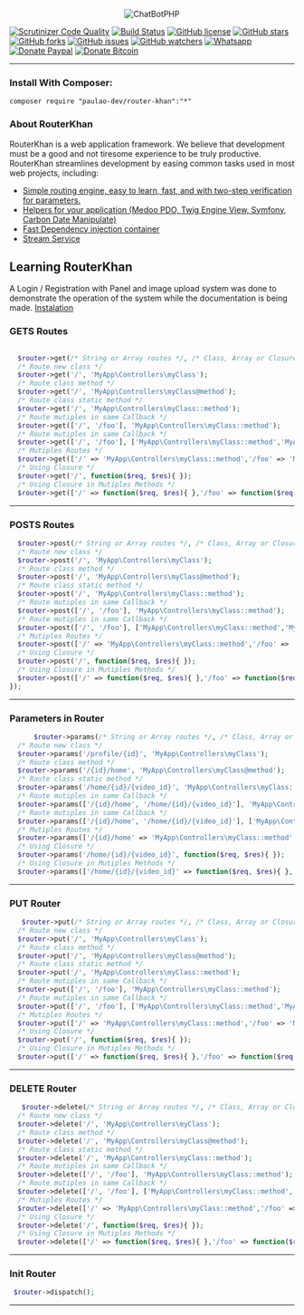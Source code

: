 <p align="center"><img src="https://i.imgur.com/C9Bc0FU.png" alt="ChatBotPHP"/></p>

<p align="center">

[![Scrutinizer Code Quality](https://scrutinizer-ci.com/g/PaulaoDev/router-khan/badges/quality-score.png?b=master)](https://scrutinizer-ci.com/g/PaulaoDev/router-khan/?branch=master)
[![Build Status](https://scrutinizer-ci.com/g/PaulaoDev/router-khan/badges/build.png?b=master)](https://scrutinizer-ci.com/g/PaulaoDev/router-khan/build-status/master)
[![GitHub license](https://img.shields.io/badge/license-MIT-blue.svg)](https://raw.githubusercontent.com/PaulaoDev/router-khan/master/LICENSE)
[![GitHub stars](https://img.shields.io/github/stars/PaulaoDev/router-khan.svg)](https://github.com/PaulaoDev/ChatBot-PHP-Facebook/stargazers)
[![GitHub forks](https://img.shields.io/github/forks/PaulaoDev/router-khan.svg)](https://github.com/PaulaoDev/ChatBot-PHP-Facebook/fork)
[![GitHub issues](https://img.shields.io/github/issues/PaulaoDev/router-khan.svg)](https://github.com/PaulaoDev/ChatBot-PHP-Facebook/issues)
[![GitHub watchers](https://img.shields.io/github/watchers/badges/shields.svg?style=social&label=Watch)](https://github.com/PaulaoDev/router-khan/subscription)
[![Whatsapp](https://img.shields.io/badge/Whatsapp-On-green.svg)](https://bit.ly/whatsappdopaulo)
[![Donate Paypal](https://img.shields.io/badge/Donate-PayPal-green.svg)](https://goo.gl/ujU2QU)
[![Donate Bitcoin](https://img.shields.io/badge/Donate-Bitcoin-yellow.svg)](https://blockchain.info/address/37RWdwgsXK94pANXm9fHv722k4zQmtmCpH)
</p>

-----------------------

  ### Install With Composer:
  `composer require "paulao-dev/router-khan":"*"`


 ### About RouterKhan
 RouterKhan is a web application framework. We believe that development must be a good and not tiresome experience to be truly productive. RouterKhan streamlines development by easing common tasks used in most web projects, including:
 
 - [Simple routing engine, easy to learn, fast, and with two-step verification for parameters.](https://github.com/PaulaoDev/router-khan/blob/master/Src/RouterKhan/RouterKhan.php)
 - [Helpers for your application (Medoo PDO, Twig Engine View, Symfony, Carbon Date Manipulate)](https://github.com/PaulaoDev/router-khan/blob/master/composer.json)
 - [Fast Dependency injection container](https://github.com/PaulaoDev/router-khan/blob/master/src/Container/ServiceContainer.php)
 - [Stream Service](https://github.com/PaulaoDev/router-khan/blob/master/Src/Stream/StreamServer.php)



## Learning RouterKhan

A Login / Registration with Panel and image upload system was done to demonstrate the operation of the system while the documentation is being made.
[Instalation](https://github.com/PaulaoDev/router-khan/tree/master/resources/installation)


  ### GETS Routes
  
  
  ```php
  
    $router->get(/* String or Array routes */, /* Class, Array or Closure */);
    /* Route new class */
    $router->get('/', 'MyApp\Controllers\myClass');
    /* Route class method */
    $router->get('/', 'MyApp\Controllers\myClass@method');
    /* Route class static method */
    $router->get('/', 'MyApp\Controllers\myClass::method');
    /* Route mutiples in same Callback */
    $router->get(['/', '/foo'], 'MyApp\Controllers\myClass::method');
    /* Route mutiples in same Callback */
    $router->get(['/', '/foo'], ['MyApp\Controllers\myClass::method','MyApp\Controllers\myClass@method']);
    /* Mutiples Routes */
    $router->get(['/' => 'MyApp\Controllers\myClass::method','/foo' => 'MyApp\Controllers\myClass@method']);
    /* Using Closure */
    $router->get('/', function($req, $res){ });
    /* Using Closure in Mutiples Methods */
    $router->get(['/' => function($req, $res){ },'/foo' => function($req, $res){ }]);
  
  ```
  
  
  ------------------------------------------------
  
  
  ### POSTS Routes
  
  ```php
    $router->post(/* String or Array routes */, /* Class, Array or Closure */);
    /* Route new class */
    $router->post('/', 'MyApp\Controllers\myClass');
    /* Route class method */
    $router->post('/', 'MyApp\Controllers\myClass@method');
    /* Route class static method */
    $router->post('/', 'MyApp\Controllers\myClass::method');
    /* Route mutiples in same Callback */
    $router->post(['/', '/foo'], 'MyApp\Controllers\myClass::method');
    /* Route mutiples in same Callback */
    $router->post(['/', '/foo'], ['MyApp\Controllers\myClass::method','MyApp\Controllers\myClass@method']);
    /* Mutiples Routes */
    $router->post(['/' => 'MyApp\Controllers\myClass::method','/foo' => 'MyApp\Controllers\myClass@method']);
    /* Using Closure */
    $router->post('/', function($req, $res){ });
    /* Using Closure in Mutiples Methods */
    $router->post(['/' => function($req, $res){ },'/foo' => function($req, $res){ }]);
  });
   ```
  
  
  ------------------------------------------------
    
  
  ### Parameters in Router
  
  ```php
        $router->params(/* String or Array routes */, /* Class, Array or Closure */);
    /* Route new class */
    $router->params('/profile/{id}', 'MyApp\Controllers\myClass');
    /* Route class method */
    $router->params('/{id}/home', 'MyApp\Controllers\myClass@method');
    /* Route class static method */
    $router->params('/home/{id}/{video_id}', 'MyApp\Controllers\myClass::method');
    /* Route mutiples in same Callback */
    $router->params(['/{id}/home', '/home/{id}/{video_id}'], 'MyApp\Controllers\myClass::method');
    /* Route mutiples in same Callback */
    $router->params(['/{id}/home', '/home/{id}/{video_id}'], ['MyApp\Controllers\myClass::method','MyApp\Controllers\myClass@method']);
    /* Mutiples Routes */
    $router->params(['/{id}/home' => 'MyApp\Controllers\myClass::method','/home/{id}/{video_id}' => 'MyApp\Controllers\myClass@method']);
    /* Using Closure */
    $router->params('/home/{id}/{video_id}', function($req, $res){ });
    /* Using Closure in Mutiples Methods */
    $router->params(['/home/{id}/{video_id}' => function($req, $res){ },'/{id}/home' => function($req, $res){ }]);
   ```
  
  
  ------------------------------------------------

  
  ### PUT Router
  
  ```php
     $router->put(/* String or Array routes */, /* Class, Array or Closure */);
    /* Route new class */
    $router->put('/', 'MyApp\Controllers\myClass');
    /* Route class method */
    $router->put('/', 'MyApp\Controllers\myClass@method');
    /* Route class static method */
    $router->put('/', 'MyApp\Controllers\myClass::method');
    /* Route mutiples in same Callback */
    $router->put(['/', '/foo'], 'MyApp\Controllers\myClass::method');
    /* Route mutiples in same Callback */
    $router->put(['/', '/foo'], ['MyApp\Controllers\myClass::method','MyApp\Controllers\myClass@method']);
    /* Mutiples Routes */
    $router->put(['/' => 'MyApp\Controllers\myClass::method','/foo' => 'MyApp\Controllers\myClass@method']);
    /* Using Closure */
    $router->put('/', function($req, $res){ });
    /* Using Closure in Mutiples Methods */
    $router->put(['/' => function($req, $res){ },'/foo' => function($req, $res){ }]);
   ```
  
  
  ------------------------------------------------

  
  ### DELETE Router
  
  ```php
     $router->delete(/* String or Array routes */, /* Class, Array or Closure */);
    /* Route new class */
    $router->delete('/', 'MyApp\Controllers\myClass');
    /* Route class method */
    $router->delete('/', 'MyApp\Controllers\myClass@method');
    /* Route class static method */
    $router->delete('/', 'MyApp\Controllers\myClass::method');
    /* Route mutiples in same Callback */
    $router->delete(['/', '/foo'], 'MyApp\Controllers\myClass::method');
    /* Route mutiples in same Callback */
    $router->delete(['/', '/foo'], ['MyApp\Controllers\myClass::method','MyApp\Controllers\myClass@method']);
    /* Mutiples Routes */
    $router->delete(['/' => 'MyApp\Controllers\myClass::method','/foo' => 'MyApp\Controllers\myClass@method']);
    /* Using Closure */
    $router->delete('/', function($req, $res){ });
    /* Using Closure in Mutiples Methods */
    $router->delete(['/' => function($req, $res){ },'/foo' => function($req, $res){ }]);
   ```
  
  
  ------------------------------------------------
  
  
   ### Init Router
   
   
   ```php
    $router->dispatch();
   ```
   
  
   ------------------------------------------------
